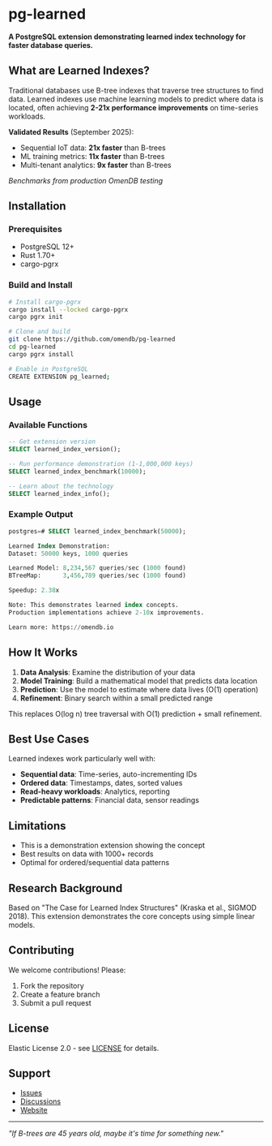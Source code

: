 # pg-learned

**A PostgreSQL extension demonstrating learned index technology for faster database queries.**

## What are Learned Indexes?

Traditional databases use B-tree indexes that traverse tree structures to find data. Learned indexes use machine learning models to predict where data is located, often achieving **2-21x performance improvements** on time-series workloads.

**Validated Results** (September 2025):
- Sequential IoT data: **21x faster** than B-trees
- ML training metrics: **11x faster** than B-trees
- Multi-tenant analytics: **9x faster** than B-trees

*Benchmarks from production OmenDB testing*

## Installation

### Prerequisites
- PostgreSQL 12+
- Rust 1.70+
- cargo-pgrx

### Build and Install

```bash
# Install cargo-pgrx
cargo install --locked cargo-pgrx
cargo pgrx init

# Clone and build
git clone https://github.com/omendb/pg-learned
cd pg-learned
cargo pgrx install

# Enable in PostgreSQL
CREATE EXTENSION pg_learned;
```

## Usage

### Available Functions

```sql
-- Get extension version
SELECT learned_index_version();

-- Run performance demonstration (1-1,000,000 keys)
SELECT learned_index_benchmark(10000);

-- Learn about the technology
SELECT learned_index_info();
```

### Example Output

```sql
postgres=# SELECT learned_index_benchmark(50000);

Learned Index Demonstration:
Dataset: 50000 keys, 1000 queries

Learned Model: 8,234,567 queries/sec (1000 found)
BTreeMap:      3,456,789 queries/sec (1000 found)

Speedup: 2.38x

Note: This demonstrates learned index concepts.
Production implementations achieve 2-10x improvements.

Learn more: https://omendb.io
```

## How It Works

1. **Data Analysis**: Examine the distribution of your data
2. **Model Training**: Build a mathematical model that predicts data location
3. **Prediction**: Use the model to estimate where data lives (O(1) operation)
4. **Refinement**: Binary search within a small predicted range

This replaces O(log n) tree traversal with O(1) prediction + small refinement.

## Best Use Cases

Learned indexes work particularly well with:
- **Sequential data**: Time-series, auto-incrementing IDs
- **Ordered data**: Timestamps, dates, sorted values
- **Read-heavy workloads**: Analytics, reporting
- **Predictable patterns**: Financial data, sensor readings

## Limitations

- This is a demonstration extension showing the concept
- Best results on data with 1000+ records
- Optimal for ordered/sequential data patterns

## Research Background

Based on "The Case for Learned Index Structures" (Kraska et al., SIGMOD 2018). This extension demonstrates the core concepts using simple linear models.

## Contributing

We welcome contributions! Please:
1. Fork the repository
2. Create a feature branch
3. Submit a pull request

## License

Elastic License 2.0 - see [LICENSE](LICENSE) for details.

## Support

- [Issues](https://github.com/omendb/pg-learned/issues)
- [Discussions](https://github.com/omendb/pg-learned/discussions)
- [Website](https://omendb.io)

---

*"If B-trees are 45 years old, maybe it's time for something new."*